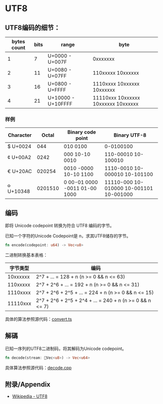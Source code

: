 # UTF8

## UTF8编码的细节：

| bytes count | bits | range               | byte                                  |
|-------------|------|---------------------|---------------------------------------|
|      1      |  7   | U+0000 - U+007F     | 0xxxxxxx                              |
|      2      |  11  | U+0080 - U+07FF     | 110xxxxx 10xxxxxx                     |
|      3      |  16  | U+0800	- U+FFFF     | 1110xxxx 10xxxxxx 10xxxxxx            |
|      4      |  21  | U+10000 - U+10FFFF  | 11110xxx 10xxxxxx 10xxxxxx 10xxxxxx   |

### 样例

| Character	| Octal   |	Binary code point             | Binary UTF-8                               |
|-----------|---------|-------------------------------|--------------------------------------------|
| $ U+0024  | 044     | 010 0100                      | 0-0100100                                  |
| ¢ U+00A2  | 0242    | 000 10-10 0010                | 110-00010 10-100010                        |
| € U+20AC  | 020254  | 0010 -0000 10-10 1100         | 1110-0010 10-000010 10-101100              |
| 𐍈 U+10348 | 0201510 | 0 00-01 0000 -0011 01-00 1000 | 11110-000 10-010000 10-001101 10-001000    |

## 编码

  即将 Unicode codepoint 转换为符合 UTF8 编码的字节。

  已知一个字符的Unicode Codepoint是 n，求其UTF8储存的字节。

  ```rust
  fn encode(codepoint: u64) -> Vec<u8>
  ```

  二进制转换基本表格：

|  字节类型   |                         编码                               |
|-----------|-----------------------------------------------------------|
| 10xxxxxx  | 2^7 + ... = 128 + n (n >= 0 && n <= 63)                   |
| 110xxxxx  | 2^7 + 2^6 + ... = 192 + n (n >= 0 && n <= 31)             |
| 1110xxxx  | 2^7 + 2^6 + 2^5 + ... = 224 + n (n >= 0 && n <= 15)       |
| 11110xxx  | 2^7 + 2^6 + 2^5 + 2^4 + ... = 240 + n (n >= 0 && n <= 7)  |

  具体的算法参照源代码：[convert.ts](./code/convert.ts)

## 解碼

  已知一序列的UTF8二进制码，将其解码为Unicode codepoint。

  ```rust
  fn decode(stream: Vec<u8>) -> Vec<u64>
  ```
  具体算法参照源代码：[decode.cpp](./code/decode.cpp)

## 附录/Appendix

  - [Wikipedia - UTF8](https://en.wikipedia.org/wiki/UTF-8)
